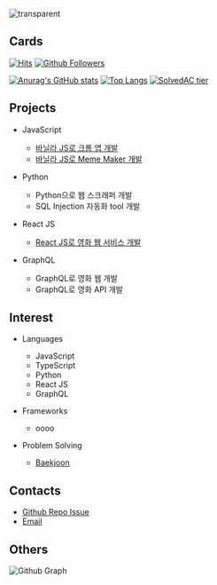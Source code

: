![transparent](https://capsule-render.vercel.app/api?type=transparent&fontColor=703ee5&text=hyungJinn&desc=Full%20Stack%20Engineer&height=150&fontSize=60&descAlignY=75&descAlign=60)

## Cards
[![Hits](https://hits.seeyoufarm.com/api/count/incr/badge.svg?url=https%3A%2F%2Fgithub.com%2FhyungJinn&count_bg=%2379C83D&title_bg=%23555555&icon=&icon_color=%23E7E7E7&title=hits&edge_flat=false)](https://github.com/hyungJinn)
[![Github Followers](https://img.shields.io/github/followers/hyungJinn?color=06d6a0&label=Github%20Followers&style=for-the-badge)](https://github.com/hyungJinn?tab=followers)

[![Anurag's GitHub stats](https://github-readme-stats.vercel.app/api?username=hyungJinn&hide=issues,contribs&show_icons=true&theme=nord)](https://github.com/anuraghazra/github-readme-stats)
[![Top Langs](https://github-readme-stats.vercel.app/api/top-langs/?username=hyungJinn&layout=compact&hide=Visual%20Basic)](https://github.com/anuraghazra/github-readme-stats)
[![SolvedAC tier](http://mazassumnida.wtf/api/v2/generate_badge?boj=hyungjin)](https://solved.ac/hyungjin)


## Projects
 - JavaScript
   - [바닐라 JS로 크롬 앱 개발](https://hyungjinn.github.io/vanillajs-chrome-app/)
   - [바닐라 JS로 Meme Maker 개발](https://hyungjinn.github.io/vanillajs-meme-maker/)
   
 - Python
   - Python으로 웹 스크래퍼 개발
   - SQL Injection 자동화 tool 개발
 
 - React JS
   - [React JS로 영화 웹 서비스 개발](https://hyungjinn.github.io/react-netflix-clone/)
   
 - GraphQL
   - GraphQL로 영화 웹 개발
   - GraphQL로 영화 API 개발


## Interest
 - Languages
   - JavaScript
   - TypeScript
   - Python
   - React JS
   - GraphQL

 - Frameworks
   - oooo

 - Problem Solving
   - [Baekjoon](https://www.acmicpc.net/user/hyungjin)


## Contacts
  - [Github Repo Issue](https://github.com/hyungjinn/hyungjinn/issues)
  - [Email](mailto:hyungjinnh@gmail.com)
  

## Others
![Github Graph](https://activity-graph.herokuapp.com/graph?username=hyungjinn&area=false&theme=xcode&hide_border=true)
